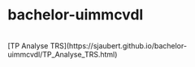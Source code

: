 # bachelor-uimmcvdl
<br>
[TP Analyse TRS](https://sjaubert.github.io/bachelor-uimmcvdl/TP_Analyse_TRS.html)


